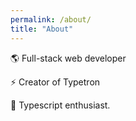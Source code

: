 ```yaml
---
permalink: /about/
title: "About"
---
```

🌎 Full-stack web developer

⚡ Creator of Typetron

💎 Typescript enthusiast.
